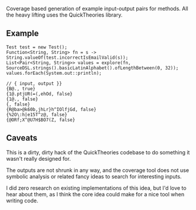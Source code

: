 Coverage based generation of example input-output pairs for methods. All the heavy lifting uses the QuickTheories library.

## Example

    Test test = new Test();
    Function<String, String> fn = s -> String.valueOf(test.incorrectIsEmailValid(s));
    List<Pair<String, String>> values = explore(fn, SourceDSL.strings().basicLatinAlphabet().ofLengthBetween(0, 32));
    values.forEach(System.out::println);

    // { input, output }}
    {B@., true}
    {1@.ptjUR(=(,ehOd, false}
    {1@., false}
    {, false}
    {R@ba>@k60b,jhLr}h^IOlfjGd, false}
    {%2O\:h|e15T^z@, false}
    {@ORf;X^@U7H$BO7(Z, false}

## Caveats

This is a dirty, dirty hack of the QuickTheories codebase to do something it wasn't really designed for.

The outputs are not shrunk in any way, and the coverage tool does not use symbolic analysis or related fancy ideas to
search for interesting inputs.

I did zero research on existing implementations of this idea, but I'd love to hear about them, as I think the core idea
could make for a nice tool when writing code.